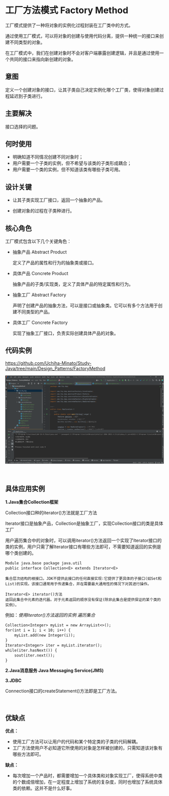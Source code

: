 # 工厂方法模式 Factory Method 

工厂模式提供了一种将对象的实例化过程封装在工厂类中的方式。

通过使用工厂模式，可以将对象的创建与使用代码分离，提供一种统一的接口来创建不同类型的对象。

在工厂模式中，我们在创建对象时不会对客户端暴露创建逻辑，并且是通过使用一个共同的接口来指向新创建的对象。

## 意图

定义一个创建对象的接口，让其子类自己决定实例化哪个工厂类，使得对象创建过程延迟到子类进行。

## 主要解决

接口选择的问题。

## 何时使用

- 明确知道不同情况创建不同对象时；
- 用户需要一个子类的实例，但不希望与该类的子类形成耦合；
- 用户需要一个类的实例，但不知道该类有哪些子类可用。


## 设计关键

- 让其子类实现工厂接口，返回一个抽象的产品。

- 创建对象的过程在子类种进行。

## 核心角色

工厂模式包含以下几个关键角色：

- 抽象产品 Abstract Product

    定义了产品的属性和行为的抽象类或接口。

- 具体产品 Concrete Product

    抽象产品的子类/实现类，定义了具体产品的特定属性和行为。

- 抽象工厂 Abstract Factory

    声明了创建产品的抽象方法，可以是接口或抽象类。它可以有多个方法用于创建不同类型的产品。

- 具体工厂 Concrete Factory

    实现了抽象工厂接口，负责实际创建具体产品的对象。

## 代码实例

https://github.com/Uchiha-Minato/Study-Java/tree/main/Design_Patterns/FactoryMethod

![FactoryMethod](../../Pictures/FactoryMethod.png)

<br>

## 具体应用实例

**1.Java集合Collection框架**

Collection接口种的iterator()方法就是工厂方法

Iterator接口是抽象产品，Collection是抽象工厂，实现Collection接口的类是具体工厂

用户遍历集合中的对象时，可以调用iterator()方法返回一个实现了Iterator接口的类的实例，用户只需了解Iterator接口有哪些方法即可，不需要知道返回的实例是哪个类创建的。

    Module java.base package java.util
    public interface Collection<E> extends Iterator<E>
    
    集合层次结构的根接口。JDK不提供此接口的任何直接实现:它提供了更具体的子接口(如Set和List)的实现。该接口通常用于传递集合，并在需要最大通用性的情况下对其进行操作。

    Iterator<E> iterator()方法
    返回此集合中元素的迭代器。对于元素返回的顺序没有保证(除非此集合是提供保证的某个类的实例)。

例如：*使用iterator()方法返回的实例 遍历集合*

    Collection<Integer> myList = new ArrayList<>();
    for(int i = 1; i < 10; i++) {
        myList.add(new Integer(i));
    }
    Iterator<Integer> iter = myList.iterator();
    while(iter.hasNext()) {
        sout(iter.next());
    }

**2.Java消息服务 Java Messaging Service(JMS)**

**3.JDBC**

Connection接口的createStatement()方法即是工厂方法。

<br>

## 优缺点

**优点：**

- 使用工厂方法可以让用户的代码和某个特定类的子类的代码解耦。
- 工厂方法使用户不必知道它所使用的对象是怎样被创建的，只需知道该对象有哪些方法即可。

**缺点：**

- 每次增加一个产品时，都需要增加一个具体类和对象实现工厂，使得系统中类的个数成倍增加，在一定程度上增加了系统的复杂度，同时也增加了系统具体类的依赖。这并不是什么好事。

    